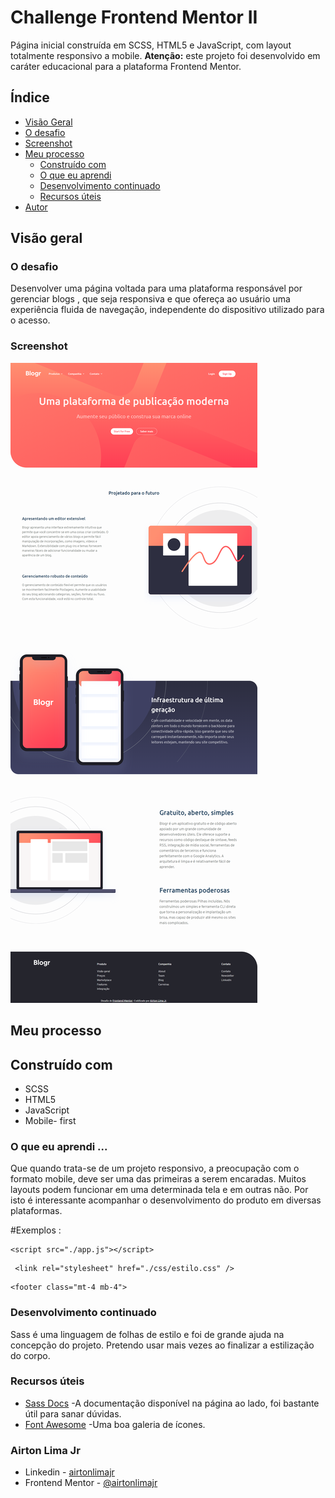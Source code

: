 # Challenge Frontend Mentor II 

Página inicial construída em SCSS, HTML5 e JavaScript, com layout totalmente responsivo a mobile. <b>Atenção:</b> este projeto foi desenvolvido em caráter educacional para a plataforma Frontend Mentor.


## Índice

  - [Visão Geral](#Visão-Geral)
  - [O desafio](#O-desafio)
  - [Screenshot](#screenshot)
- [Meu processo](#Meu-processo)
  - [Construído com](#Construído-com)
  - [O que eu aprendi](#O-que-eu-aprendi)
  - [Desenvolvimento continuado](#desenvolvimento-continuado)
  - [Recursos úteis](#recursos-uteis)
- [Autor](#Autor)



## Visão geral

### O desafio

Desenvolver uma página voltada para uma plataforma responsável por gerenciar blogs , que seja responsiva e que ofereça ao usuário uma experiência fluida de navegação, independente do dispositivo utilizado para o acesso.



### Screenshot

![Clone da página principal do serviço de redes sociais](https://github.com/airtonlimajr/challengefrontmentorII/blob/main/images/Screenshot.png)



## Meu processo

## Construído com

- SCSS
- HTML5
- JavaScript
- Mobile- first

### O que eu aprendi ...

Que quando trata-se de um projeto responsivo, a preocupação com o formato mobile, deve ser uma das primeiras a serem encaradas. Muitos layouts podem funcionar em uma determinada tela e em outras não. Por isto é interessante acompanhar o desenvolvimento do produto em diversas plataformas.

#Exemplos : 

```
<script src="./app.js"></script>
```
```
 <link rel="stylesheet" href="./css/estilo.css" />

```
```
<footer class="mt-4 mb-4">

```




### Desenvolvimento continuado

Sass é uma linguagem de folhas de estilo e foi de grande ajuda na concepção do projeto. Pretendo usar mais vezes ao finalizar a estilização do corpo. 


### Recursos úteis

- [Sass Docs](https://sass-lang.com/documentation) -A documentação disponível na página ao lado, foi bastante útil para sanar dúvidas.
- [Font Awesome](https://fontawesome.com/icons?d=gallery&p=2) -Uma boa galeria de ícones. 


### Airton Lima Jr

- Linkedin - [airtonlimajr](https://www.linkedin.com/in/airtonlimajr/)
- Frontend Mentor - [@airtonlimajr](https://www.frontendmentor.io/profile/airtonlimajr)
